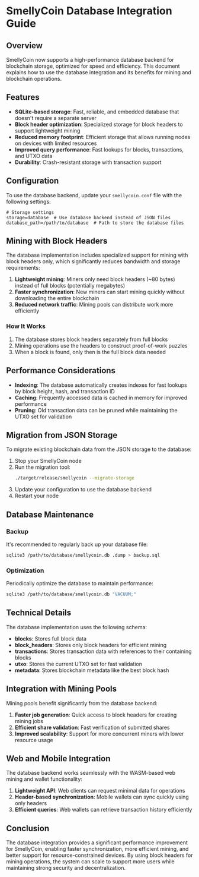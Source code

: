 # SmellyCoin Database Integration Guide

## Overview

SmellyCoin now supports a high-performance database backend for blockchain storage, optimized for speed and efficiency. This document explains how to use the database integration and its benefits for mining and blockchain operations.

## Features

- **SQLite-based storage**: Fast, reliable, and embedded database that doesn't require a separate server
- **Block header optimization**: Specialized storage for block headers to support lightweight mining
- **Reduced memory footprint**: Efficient storage that allows running nodes on devices with limited resources
- **Improved query performance**: Fast lookups for blocks, transactions, and UTXO data
- **Durability**: Crash-resistant storage with transaction support

## Configuration

To use the database backend, update your `smellycoin.conf` file with the following settings:

```
# Storage settings
storage=database  # Use database backend instead of JSON files
database_path=/path/to/database  # Path to store the database files
```

## Mining with Block Headers

The database implementation includes specialized support for mining with block headers only, which significantly reduces bandwidth and storage requirements:

1. **Lightweight mining**: Miners only need block headers (~80 bytes) instead of full blocks (potentially megabytes)
2. **Faster synchronization**: New miners can start mining quickly without downloading the entire blockchain
3. **Reduced network traffic**: Mining pools can distribute work more efficiently

### How It Works

1. The database stores block headers separately from full blocks
2. Mining operations use the headers to construct proof-of-work puzzles
3. When a block is found, only then is the full block data needed

## Performance Considerations

- **Indexing**: The database automatically creates indexes for fast lookups by block height, hash, and transaction ID
- **Caching**: Frequently accessed data is cached in memory for improved performance
- **Pruning**: Old transaction data can be pruned while maintaining the UTXO set for validation

## Migration from JSON Storage

To migrate existing blockchain data from the JSON storage to the database:

1. Stop your SmellyCoin node
2. Run the migration tool:
   ```bash
   ./target/release/smellycoin --migrate-storage
   ```
3. Update your configuration to use the database backend
4. Restart your node

## Database Maintenance

### Backup

It's recommended to regularly back up your database file:

```bash
sqlite3 /path/to/database/smellycoin.db .dump > backup.sql
```

### Optimization

Periodically optimize the database to maintain performance:

```bash
sqlite3 /path/to/database/smellycoin.db "VACUUM;"
```

## Technical Details

The database implementation uses the following schema:

- **blocks**: Stores full block data
- **block_headers**: Stores only block headers for efficient mining
- **transactions**: Stores transaction data with references to their containing blocks
- **utxo**: Stores the current UTXO set for fast validation
- **metadata**: Stores blockchain metadata like the best block hash

## Integration with Mining Pools

Mining pools benefit significantly from the database backend:

1. **Faster job generation**: Quick access to block headers for creating mining jobs
2. **Efficient share validation**: Fast verification of submitted shares
3. **Improved scalability**: Support for more concurrent miners with lower resource usage

## Web and Mobile Integration

The database backend works seamlessly with the WASM-based web mining and wallet functionality:

1. **Lightweight API**: Web clients can request minimal data for operations
2. **Header-based synchronization**: Mobile wallets can sync quickly using only headers
3. **Efficient queries**: Web wallets can retrieve transaction history efficiently

## Conclusion

The database integration provides a significant performance improvement for SmellyCoin, enabling faster synchronization, more efficient mining, and better support for resource-constrained devices. By using block headers for mining operations, the system can scale to support more users while maintaining strong security and decentralization.